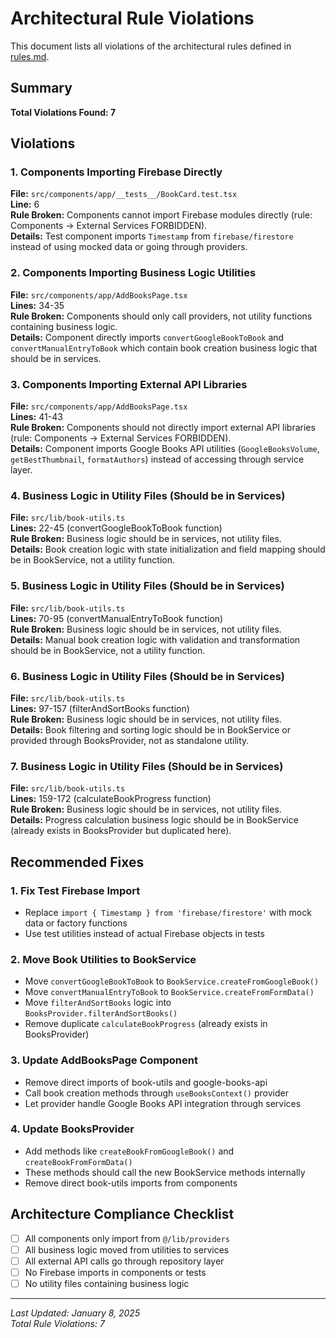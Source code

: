 # Architectural Rule Violations

This document lists all violations of the architectural rules defined in [rules.md](./rules.md).

## Summary

**Total Violations Found: 7**

## Violations

### 1. Components Importing Firebase Directly
**File:** `src/components/app/__tests__/BookCard.test.tsx`  
**Line:** 6  
**Rule Broken:** Components cannot import Firebase modules directly (rule: Components → External Services FORBIDDEN).  
**Details:** Test component imports `Timestamp` from `firebase/firestore` instead of using mocked data or going through providers.

### 2. Components Importing Business Logic Utilities
**File:** `src/components/app/AddBooksPage.tsx`  
**Lines:** 34-35  
**Rule Broken:** Components should only call providers, not utility functions containing business logic.  
**Details:** Component directly imports `convertGoogleBookToBook` and `convertManualEntryToBook` which contain book creation business logic that should be in services.

### 3. Components Importing External API Libraries  
**File:** `src/components/app/AddBooksPage.tsx`  
**Lines:** 41-43  
**Rule Broken:** Components should not directly import external API libraries (rule: Components → External Services FORBIDDEN).  
**Details:** Component imports Google Books API utilities (`GoogleBooksVolume`, `getBestThumbnail`, `formatAuthors`) instead of accessing through service layer.

### 4. Business Logic in Utility Files (Should be in Services)
**File:** `src/lib/book-utils.ts`  
**Lines:** 22-45 (convertGoogleBookToBook function)  
**Rule Broken:** Business logic should be in services, not utility files.  
**Details:** Book creation logic with state initialization and field mapping should be in BookService, not a utility function.

### 5. Business Logic in Utility Files (Should be in Services)  
**File:** `src/lib/book-utils.ts`  
**Lines:** 70-95 (convertManualEntryToBook function)  
**Rule Broken:** Business logic should be in services, not utility files.  
**Details:** Manual book creation logic with validation and transformation should be in BookService, not a utility function.

### 6. Business Logic in Utility Files (Should be in Services)
**File:** `src/lib/book-utils.ts`  
**Lines:** 97-157 (filterAndSortBooks function)  
**Rule Broken:** Business logic should be in services, not utility files.  
**Details:** Book filtering and sorting logic should be in BookService or provided through BooksProvider, not as standalone utility.

### 7. Business Logic in Utility Files (Should be in Services)
**File:** `src/lib/book-utils.ts`  
**Lines:** 159-172 (calculateBookProgress function)  
**Rule Broken:** Business logic should be in services, not utility files.  
**Details:** Progress calculation business logic should be in BookService (already exists in BooksProvider but duplicated here).

## Recommended Fixes

### 1. Fix Test Firebase Import
- Replace `import { Timestamp } from 'firebase/firestore'` with mock data or factory functions
- Use test utilities instead of actual Firebase objects in tests

### 2. Move Book Utilities to BookService
- Move `convertGoogleBookToBook` to `BookService.createFromGoogleBook()`
- Move `convertManualEntryToBook` to `BookService.createFromFormData()`
- Move `filterAndSortBooks` logic into `BooksProvider.filterAndSortBooks()` 
- Remove duplicate `calculateBookProgress` (already exists in BooksProvider)

### 3. Update AddBooksPage Component
- Remove direct imports of book-utils and google-books-api
- Call book creation methods through `useBooksContext()` provider
- Let provider handle Google Books API integration through services

### 4. Update BooksProvider
- Add methods like `createBookFromGoogleBook()` and `createBookFromFormData()`
- These methods should call the new BookService methods internally
- Remove direct book-utils imports from components

## Architecture Compliance Checklist

- [ ] All components only import from `@/lib/providers`
- [ ] All business logic moved from utilities to services  
- [ ] All external API calls go through repository layer
- [ ] No Firebase imports in components or tests
- [ ] No utility files containing business logic

---

*Last Updated: January 8, 2025*  
*Total Rule Violations: 7*